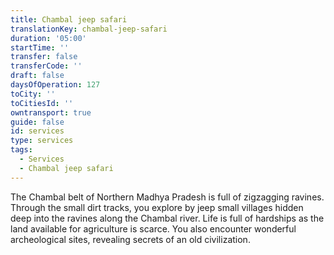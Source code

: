 ```yaml
---
title: Chambal jeep safari
translationKey: chambal-jeep-safari
duration: '05:00'
startTime: ''
transfer: false
transferCode: ''
draft: false
daysOfOperation: 127
toCity: ''
toCitiesId: ''
owntransport: true
guide: false
id: services
type: services
tags:
  - Services
  - Chambal jeep safari
---
```

The Chambal belt of Northern Madhya Pradesh is full of zigzagging ravines. Through the small dirt tracks, you explore by jeep small villages hidden deep into the ravines along the Chambal river. Life is full of hardships as the land available for agriculture is scarce. You also encounter wonderful archeological sites, revealing secrets of an old civilization.